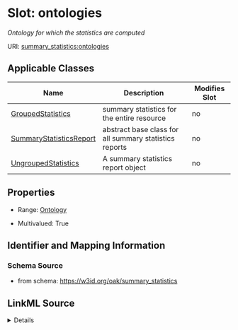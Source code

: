 

# Slot: ontologies


_Ontology for which the statistics are computed_



URI: [summary_statistics:ontologies](https://w3id.org/oaklib/summary_statistics.ontologies)



<!-- no inheritance hierarchy -->





## Applicable Classes

| Name | Description | Modifies Slot |
| --- | --- | --- |
| [GroupedStatistics](GroupedStatistics.md) | summary statistics for the entire resource |  no  |
| [SummaryStatisticsReport](SummaryStatisticsReport.md) | abstract base class for all summary statistics reports |  no  |
| [UngroupedStatistics](UngroupedStatistics.md) | A summary statistics report object |  no  |







## Properties

* Range: [Ontology](Ontology.md)

* Multivalued: True





## Identifier and Mapping Information







### Schema Source


* from schema: https://w3id.org/oak/summary_statistics




## LinkML Source

<details>
```yaml
name: ontologies
description: Ontology for which the statistics are computed
from_schema: https://w3id.org/oak/summary_statistics
rank: 1000
multivalued: true
alias: ontologies
owner: SummaryStatisticsReport
domain_of:
- SummaryStatisticsReport
range: Ontology
inlined: true
inlined_as_list: true

```
</details>